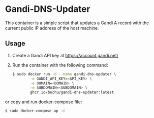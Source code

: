 # Gandi-DNS-Updater

This container is a simple script that updates a Gandi A record with the current 
public IP address of the host machine.

## Usage

1. Create a Gandi API key at https://account.gandi.net/
2. Run the container with the following command:

    ```bash
    $ sudo docker run -d --name gandi-dns-updater \
            -e GANDI_API_KEY=<API_KEY> \
            -e DOMAIN=<DOMAIN> \
            -e SUBDOMAIN=<SUBDOMAIN> \
            ghcr.io/buchu/gandi-dns-updater:latest
    ```
 
or copy and run docker-compose file:

   ```bash
   $ sudo docker-compose up -d
   ```
